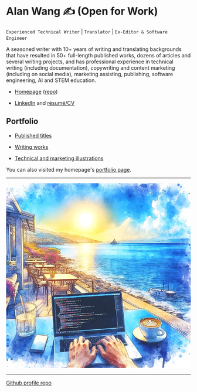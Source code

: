 # Alan Wang ✍️ (Open for Work)

`Experienced Technical Writer` | `Translator` | `Ex-Editor & Software Engineer`

A seasoned writer with 10+ years of writing and translating backgrounds that have resulted in 50+ full-length published works, dozens of articles and several writing projects, and has professional experience in technical writing (including documentation), copywriting and content marketing (including on social media), marketing assisting, publishing, software engineering, AI and STEM education.

- [Homepage](https://alankrantas.github.io/) ([repo](https://github.com/alankrantas/alankrantas.github.io))

- [LinkedIn](https://www.linkedin.com/in/alankrantas/) and [résumé/CV](https://www.cake.me/krantas)

## Portfolio

- [Published titles](https://github.com/alankrantas/alankrantas/blob/main/works/published.md)

- [Writing works](https://github.com/alankrantas/alankrantas/blob/main/works/projects.md)

- [Technical and marketing illustrations](https://github.com/alankrantas/alankrantas/blob/main/works/illustration.md)

You can also visited my homepage's [portfolio page](https://alankrantas.github.io/?view=work).

---

![profile](profile.jpg)

---

[Github profile repo](https://github.com/alankrantas/alankrantas)
